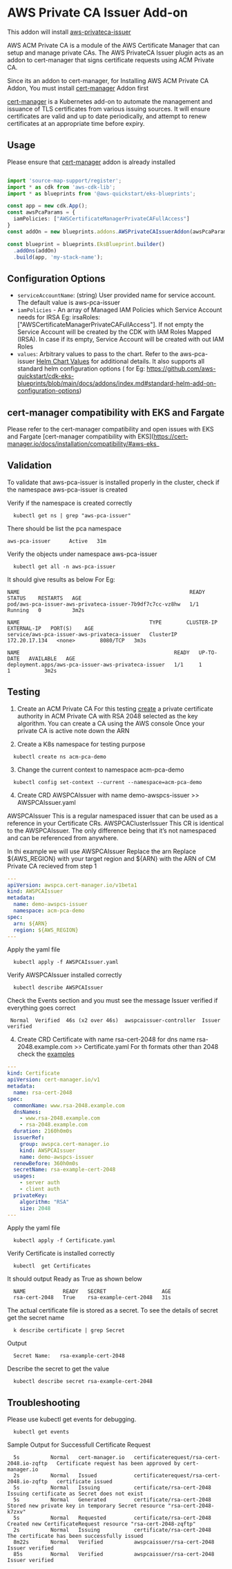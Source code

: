 # AWS Private CA Issuer Add-on
This addon will install [aws-privateca-issuer](https://github.com/cert-manager/aws-privateca-issuer/)

AWS ACM Private CA is a module of the AWS Certificate Manager that can setup and manage private CAs.
The AWS PrivateCA Issuer plugin acts as an addon to cert-manager that signs certificate requests using ACM Private CA.

Since its an addon to cert-manager, for Installing AWS ACM Private CA Addon, You must install [cert-manager](https://github.com/aws-quickstart/cdk-eks-blueprints/blob/main/docs/addons/cert-manager.md) Addon first

[cert-manager](https://github.com/aws-quickstart/cdk-eks-blueprints/blob/main/docs/addons/cert-manager.md) is a Kubernetes add-on to automate the management and issuance of TLS certificates from various issuing sources. It will ensure certificates are valid and up to date periodically, and attempt to renew certificates at an appropriate time before expiry.
## Usage
Please ensure that [cert-manager](https://github.com/aws-quickstart/cdk-eks-blueprints/blob/main/docs/addons/cert-manager.md) addon is already installed

```typescript

import 'source-map-support/register';
import * as cdk from 'aws-cdk-lib';
import * as blueprints from '@aws-quickstart/eks-blueprints';

const app = new cdk.App();
const awsPcaParams = {
  iamPolicies: ["AWSCertificateManagerPrivateCAFullAccess"]
}
const addOn = new blueprints.addons.AWSPrivateCAIssuerAddon(awsPcaParams)

const blueprint = blueprints.EksBlueprint.builder()
  .addOns(addOn)
  .build(app, 'my-stack-name');
```

## Configuration Options

- `serviceAccountName`: (string) User provided name for service account. The default value is aws-pca-issuer
- `iamPolicies` - An array of Managed IAM Policies which Service Account needs for IRSA Eg: irsaRoles:["AWSCertificateManagerPrivateCAFullAccess"]. If not empty the Service Account will be created by the CDK with IAM Roles Mapped (IRSA). In case if its empty,  Service Account will be created with out IAM Roles
- `values`: Arbitrary values to pass to the chart. Refer to the aws-pca-issuer [Helm Chart Values](https://github.com/cert-manager/aws-privateca-issuer/blob/main/charts/aws-pca-issuer/values.yaml) for additional details. It also supports all standard helm configuration options ( for Eg: https://github.com/aws-quickstart/cdk-eks-blueprints/blob/main/docs/addons/index.md#standard-helm-add-on-configuration-options)

## cert-manager compatibility with EKS and Fargate
Please refer to the cert-manager compatibility and open issues with EKS and Fargate
[cert-manager compatibility with EKS](https://cert-manager.io/docs/installation/compatibility/#aws-eks_

## Validation

To validate that aws-pca-issuer is installed properly in the cluster, check if the namespace aws-pca-issuer is created 

Verify if the namespace is created correctly
```shell
  kubectl get ns | grep "aws-pca-issuer"
```
There should be list the pca namespace
```shell
aws-pca-issuer      Active   31m
```
Verify the objects under namespace aws-pca-issuer 
```shell
  kubectl get all -n aws-pca-issuer 
```
It should give results as below
For Eg:
```shell
NAME                                                       READY   STATUS    RESTARTS   AGE
pod/aws-pca-issuer-aws-privateca-issuer-7b9df7c7cc-vz8hw   1/1     Running   0          3m2s

NAME                                          TYPE        CLUSTER-IP      EXTERNAL-IP   PORT(S)    AGE
service/aws-pca-issuer-aws-privateca-issuer   ClusterIP   172.20.17.134   <none>        8080/TCP   3m3s

NAME                                                  READY   UP-TO-DATE   AVAILABLE   AGE
deployment.apps/aws-pca-issuer-aws-privateca-issuer   1/1     1            1           3m2s
```


## Testing

1) Create an ACM Private CA
For this testing [create](https://docs.aws.amazon.com/acm-pca/latest/userguide/PcaCreateCa.html#CA-procedures) a private certificate authority in ACM Private CA with RSA 2048 selected as the key algorithm. You can create a CA using the AWS console
Once your private CA is active note down the ARN

2) Create a K8s namespace for testing purpose
```shell
  kubectl create ns acm-pca-demo
```
3) Change the current context to namespace acm-pca-demo
```shell
  kubectl config set-context --current --namespace=acm-pca-demo
```
4) Create CRD AWSPCAIssuer with name demo-awspcs-issuer  >> AWSPCAIssuer.yaml

AWSPCAIssuer
This is a regular namespaced issuer that can be used as a reference in your Certificate CRs.
AWSPCAClusterIssuer
This CR is identical to the AWSPCAIssuer. The only difference being that it’s not namespaced and can be referenced from anywhere.

In thi example we will use  AWSPCAIssuer
Replace the arn
Replace ${AWS_REGION} with your target region and ${ARN} with the ARN of CM Private CA recieved from step 1
```yaml
---
apiVersion: awspca.cert-manager.io/v1beta1
kind: AWSPCAIssuer
metadata:
  name: demo-awspcs-issuer
  namespace: acm-pca-demo
spec:
  arn: ${ARN}
  region: ${AWS_REGION}
---
```
Apply the yaml file
```shell
  kubectl apply -f AWSPCAIssuer.yaml
```
Verify AWSPCAIssuer installed correctly
```shell
  kubectl describe AWSPCAIssuer 
```
Check the Events section and you must see the message Issuer verified if everything goes correct
```shell
 Normal  Verified  46s (x2 over 46s)  awspcaissuer-controller  Issuer verified
```
4) Create CRD Certificate with name rsa-cert-2048 for dns name rsa-2048.example.com  >> Certificate.yaml
For th formats other than 2048 check the [examples](https://github.com/cert-manager/aws-privateca-issuer/tree/main/config/examples/certificates)
```yaml
---
kind: Certificate
apiVersion: cert-manager.io/v1
metadata:
  name: rsa-cert-2048
spec:
  commonName: www.rsa-2048.example.com
  dnsNames:
    - www.rsa-2048.example.com
    - rsa-2048.example.com
  duration: 2160h0m0s
  issuerRef:
    group: awspca.cert-manager.io
    kind: AWSPCAIssuer
    name: demo-awspcs-issuer
  renewBefore: 360h0m0s
  secretName: rsa-example-cert-2048
  usages:
    - server auth
    - client auth
  privateKey:
    algorithm: "RSA"
    size: 2048
---
```
Apply the yaml file
```shell
  kubectl apply -f Certificate.yaml
```
Verify Certificate is installed correctly
```shell
  kubectl  get Certificates
```
It should output Ready as True as shown below
```shell
  NAME            READY   SECRET                  AGE
  rsa-cert-2048   True    rsa-example-cert-2048   31s
```
The actual certificate file is stored as a secret. To see the details of secret get the secret name
```shell
  k describe certificate | grep Secret
```
Output
```shell
  Secret Name:   rsa-example-cert-2048
```
Describe the secret to get the value
```shell
  kubectl describe secret rsa-example-cert-2048
```

## Troubleshooting
Please use kubectl get events for debugging. 
```shell
  kubectl get events  
```
Sample Output for Successfull Certificate Request
```shell
  5s          Normal   cert-manager.io   certificaterequest/rsa-cert-2048.io-zqftp   Certificate request has been approved by cert-manager.io
  2s          Normal   Issued            certificaterequest/rsa-cert-2048.io-zqftp   certificate issued
  5s          Normal   Issuing           certificate/rsa-cert-2048                Issuing certificate as Secret does not exist
  5s          Normal   Generated         certificate/rsa-cert-2048               Stored new private key in temporary Secret resource "rsa-cert-2048-k7zxv"
  5s          Normal   Requested         certificate/rsa-cert-2048                Created new CertificateRequest resource "rsa-cert-2048-zqftp"
  2s          Normal   Issuing           certificate/rsa-cert-2048                The certificate has been successfully issued
  8m22s       Normal   Verified          awspcaissuer/rsa-cert-2048               Issuer verified
  85s         Normal   Verified          awspcaissuer/rsa-cert-2048               Issuer verified
```